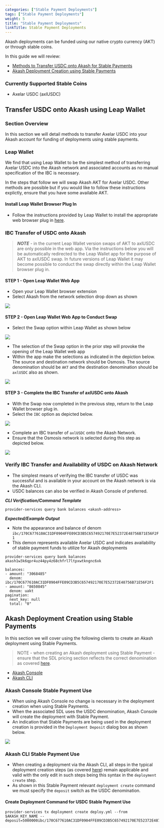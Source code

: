 ```yaml
---
categories: ["Stable Payment Deployments"]
tags: ["Stable Payment Deployments"]
weight: 5
title: "Stable Payment Deployments"
linkTitle: Stable Payment Deployments
---
```


Akash deployments can be funded using our native crypto currency (AKT) or through stable coins.

In this guide we will review:

- [Methods to Transfer USDC onto Akash for Stable Payments](#methods-to-transfer-usdc-onto-akash-for-stable-payments)
- [Akash Deployment Creation using Stable Payments](#akash-deployment-creation-using-stable-payments)

### Currently Supported Stable Coins

- Axelar USDC (axlUSDC)

## Transfer USDC onto Akash using Leap Wallet

### Section Overview

In this section we will detail methods to transfer Axelar USDC into your Akash account for funding of deployments using stable payments.

### Leap Wallet

We find that using Leap Wallet to be the simplest method of transferring Axelar USDC into the Akash network and associated accounts as no manual specification of the IBC is necessary.

In the steps that follow we will swap Akash AKT for Axelar USDC. Other methods are possible but if you would like to follow these instructions explictly, ensure that you have some available AKT.

#### Install Leap Wallet Browser Plug In

- Follow the instructions provided by Leap Wallet to install the appropriate web browser plug in [here](https://www.leapwallet.io/download).

### IBC Transfer of USDC onto Akash

> _**NOTE**_ - in the current Leap Wallet version swaps of AKT to axlUSDC are only possible in the web app. Via the instructions below you will be automatically redirected to the Leap Wallet app for the purpose of AKT to axlUSDC swap. In future versions of Leap Wallet it may become possible to conduct the swap directly within the Leap Wallet browser plug in.

#### STEP 1 - Open Leap Wallet Web App

- Open your Leap Wallet browser extension
- Select Akash from the network selection drop down as shown

![](../../assets/leapWalletWithAkashSelected.png)

#### STEP 2 - Open Leap Wallet Web App to Conduct Swap

- Select the Swap option within Leap Wallet as shown below

![](../../assets/leapWalletInitiateWebApp.png)

- The selection of the Swap option in the prior step will provoke the opening of the Leap Wallet web app
- Within the app make the selections as indicated in the depiction below. The source and destination network should be Osmosis. The source denomination should be `AKT` and the destination denomination should be `axlUSDC` also as shown.

![](../../assets/ibcSwap.png)

#### STEP 3 - Complete the IBC Transfer of axlUSDC onto Akash

- With the Swap now completed in the previous step, return to the Leap Wallet browser plug in.
- Select the `IBC` option as depicted below.

![](../../assets/initiateIBC.png)

- Complete an IBC transfer of `axlUSDC` onto the Akash Network.
- Ensure that the Osmosis network is selected during this step as depicted below.

![](../../assets/sendOntoAkash.png)

### Verify IBC Transfer and Availability of USDC on Akash Network

- The simplest means of verifying the IBC transfer of USDC was successful and is available in your account on the Akash network is via the Akash CLI.
- USDC balances can also be verified in Akash Console of preferred.

_**CLI Verification/Command Template**_

```
provider-services query bank balances <akash-address>
```

_**Expected/Example Output**_

- Note the appearance and balance of denom `ibc/170C677610AC31DF0904FFE09CD3B5C657492170E7E52372E48756B71E56F2F1`
- This demon represents available Axelar USDC and indicates availability of stable payment funds to utilize for Akash deployments

```
provider-services query bank balances akash1w3k6qpr4uz44py4z68chfrl7ltpxwtkngnc6xk

balances:
- amount: "3068485"
  denom: ibc/170C677610AC31DF0904FFE09CD3B5C657492170E7E52372E48756B71E56F2F1
- amount: "8650845"
  denom: uakt
pagination:
  next_key: null
  total: "0"
```

## Akash Deployment Creation using Stable Payments

In this section we will cover using the following clients to create an Akash deployment using Stable Payments.

> NOTE - when creating an Akash deployment using Stable Payment - ensure that the SDL pricing section reflects the correct denomination as covered [here](/docs/getting-started/stack-definition-language#stable-payment).

- [Akash Console](#akash-console-stable-payment-use)
- [Akash CLI](#akash-cli-stable-payment-use)

### Akash Console Stable Payment Use

- When using Akash Console no change is necessary in the deployment creation when using Stable Payments.
- When the associated SDL uses the USDC denomination, Akash Console will create the deployment with Stable Payment.
- An indication that Stable Payments are being used in the deployment creation is provided in the `Deployment Deposit` dialog box as shown below.

![](../../assets/cloudmosStable.png)

### Akash CLI Stable Payment Use

- When creating a deployment via the Akash CLI, all steps in the typical deployment creation steps (as covered [here](/docs/deployments/akash-cli/installation/)) remain applicable and valid with the only edit in such steps being this syntax in the `deployment create` step.
- As shown in this Stable Payment relevant `deployment create` command we must specify the `deposit` switch as the USDC denomination.

#### Create Deployment Command for USDC Stable Payment Use

```
provider-services tx deployment create deploy.yml --from $AKASH_KEY_NAME --deposit=5000000ibc/170C677610AC31DF0904FFE09CD3B5C657492170E7E52372E48756B71E56F2F1
```
